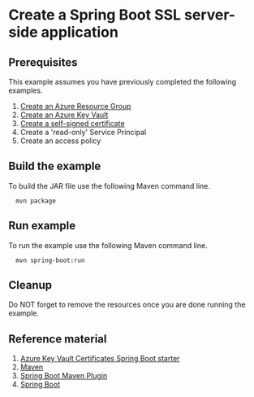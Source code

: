 
# Create a Spring Boot SSL server-side application

## Prerequisites

This example assumes you have previously completed the following examples.

1. [Create an Azure Resource Group](../../group/create/)
1. [Create an Azure Key Vault](../create/)
1. [Create a self-signed certificate](../create-self-signed-certificate/)
1. Create a 'read-only' Service Principal
1. Create an access policy

## Build the example

To build the JAR file use the following Maven command line.

```shell
  mvn package
```

## Run example

To run the example use the following Maven command line.

<!-- workflow.skip() -->
```shell
  mvn spring-boot:run
```

## Cleanup

Do NOT forget to remove the resources once you are done running the example.

## Reference material

1. [Azure Key Vault Certificates Spring Boot starter](https://github.com/Azure/azure-sdk-for-java/tree/master/sdk/spring/azure-spring-boot-starter-keyvault-certificates)
1. [Maven](https://maven.apache.org/)
1. [Spring Boot Maven Plugin](https://docs.spring.io/spring-boot/docs/current/maven-plugin/reference/htmlsingle/)
1. [Spring Boot](https://spring.io/projects/spring-boot)
